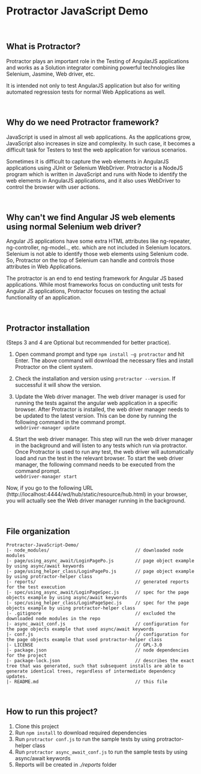 # Protractor JavaScript Demo

<br />

## What is Protractor?

Protractor plays an important role in the Testing of AngularJS applications and works as a Solution integrator combining powerful technologies like Selenium, Jasmine, Web driver, etc. 

It is intended not only to test AngularJS application but also for writing automated regression tests for normal Web Applications as well.

<br />

## Why do we need Protractor framework?

JavaScript is used in almost all web applications. As the applications grow, JavaScript also increases in size and complexity. In such case, it becomes a difficult task for Testers to test the web application for various scenarios.

Sometimes it is difficult to capture the web elements in AngularJS applications using JUnit or Selenium WebDriver.
Protractor is a NodeJS program which is written in JavaScript and runs with Node to identify the web elements in AngularJS applications, and it also uses WebDriver to control the browser with user actions.

<br />

## Why can't we find Angular JS web elements using normal Selenium web driver?

Angular JS applications have some extra HTML attributes like ng-repeater, ng-controller, ng-model.., etc. which are not included in Selenium locators. Selenium is not able to identify those web elements using Selenium code. So, Protractor on the top of Selenium can handle and controls those attributes in Web Applications.

The protractor is an end to end testing framework for Angular JS based applications. While most frameworks focus on conducting unit tests for Angular JS applications, Protractor focuses on testing the actual functionality of an application.

<br />

## Protractor installation

(Steps 3 and 4 are Optional but recommended for better practice).

   1. Open command prompt and type `npm install –g protractor` and hit Enter.
      The above command will download the necessary files and install Protractor on the client system.

   2. Check the installation and version using `protractor --version`. If successful it will show the version.

   3. Update the Web driver manager. The web driver manager is used for running the tests against the angular web application in a specific browser. After Protractor is installed, the web driver manager needs to be updated to the latest version. This can be done by running the following command in the command prompt.\
      `webdriver-manager update`

   4. Start the web driver manager. This step will run the web driver manager in the background and will listen to any tests which run via protractor.
   Once Protractor is used to run any test, the web driver will automatically load and run the test in the relevant browser. To start  the web driver manager, the following command needs to be executed from the command prompt.\
   `webdriver-manager start`

   Now, if you go to the following URL (http://localhost:4444/wd/hub/static/resource/hub.html) in your browser, you will actually see the Web driver manager running in the background.

<br />

## File organization
```
Protractor-JavaScript-Demo/
|- node_modules/                                // downloaded node modules
|- page/using_async_await/LoginPagePo.js        // page object example by using async/await keywords
|- page/using_helper_class/LoginPagePo.js       // page object example by using protractor-helper class
|- reports/                                     // generated reports for the test execution
|- spec/using_async_await/LoginPageSpec.js      // spec for the page objects example by using async/await keywords
|- spec/using_helper_class/LoginPageSpec.js     // spec for the page objects example by using protractor-helper class
|- .gitignore                                   // excluded the downloaded node modules in the repo
|- async_await_conf.js                          // configuration for the page objects example that used async/await keywords
|- conf.js                                      // configuration for the page objects example that used protractor-helper class
|- LICENSE                                      // GPL-3.0
|- package.json                                 // node dependencies for the project
|- package-lock.json                            // describes the exact tree that was generated, such that subsequent installs are able to generate identical trees, regardless of intermediate dependency updates.
|- README.md                                    // this file
```
<br />

## How to run this project?

   1. Clone this project
   2. Run `npm install` to download required dependencies
   3. Run `protractor conf.js` to run the sample tests by using protractor-helper class
   4. Run `protractor async_await_conf.js` to run the sample tests by using async/await keywords
   5. Reports will be created in *./reports* folder
